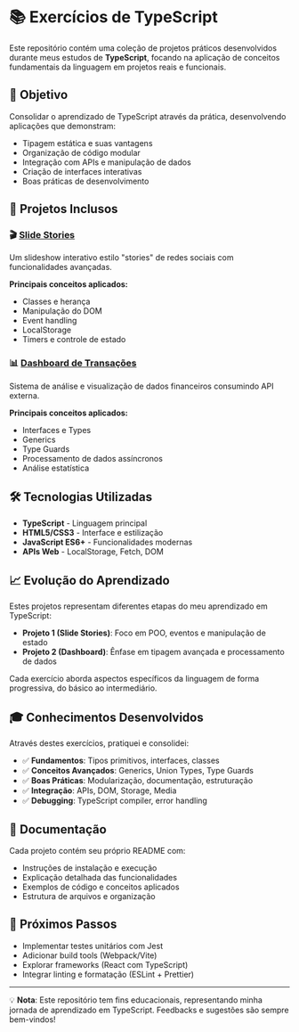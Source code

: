 # 📚 Exercícios de TypeScript

Este repositório contém uma coleção de projetos práticos desenvolvidos durante meus estudos de **TypeScript**, focando na aplicação de conceitos fundamentais da linguagem em projetos reais e funcionais.

## 🎯 Objetivo

Consolidar o aprendizado de TypeScript através da prática, desenvolvendo aplicações que demonstram:

- Tipagem estática e suas vantagens
- Organização de código modular
- Integração com APIs e manipulação de dados
- Criação de interfaces interativas
- Boas práticas de desenvolvimento

## 📂 Projetos Inclusos

### 🎬 [Slide Stories](./Slide-Stories/)

Um slideshow interativo estilo "stories" de redes sociais com funcionalidades avançadas.

**Principais conceitos aplicados:**

- Classes e herança
- Manipulação do DOM
- Event handling
- LocalStorage
- Timers e controle de estado

### 📊 [Dashboard de Transações](./manipulação-ts/)

Sistema de análise e visualização de dados financeiros consumindo API externa.

**Principais conceitos aplicados:**

- Interfaces e Types
- Generics
- Type Guards
- Processamento de dados assíncronos
- Análise estatística

## 🛠️ Tecnologias Utilizadas

- **TypeScript** - Linguagem principal
- **HTML5/CSS3** - Interface e estilização
- **JavaScript ES6+** - Funcionalidades modernas
- **APIs Web** - LocalStorage, Fetch, DOM

## 📈 Evolução do Aprendizado

Estes projetos representam diferentes etapas do meu aprendizado em TypeScript:

- **Projeto 1 (Slide Stories)**: Foco em POO, eventos e manipulação de estado
- **Projeto 2 (Dashboard)**: Ênfase em tipagem avançada e processamento de dados

Cada exercício aborda aspectos específicos da linguagem de forma progressiva, do básico ao intermediário.

## 🎓 Conhecimentos Desenvolvidos

Através destes exercícios, pratiquei e consolidei:

- ✅ **Fundamentos**: Tipos primitivos, interfaces, classes
- ✅ **Conceitos Avançados**: Generics, Union Types, Type Guards
- ✅ **Boas Práticas**: Modularização, documentação, estruturação
- ✅ **Integração**: APIs, DOM, Storage, Media
- ✅ **Debugging**: TypeScript compiler, error handling

## 📖 Documentação

Cada projeto contém seu próprio README com:

- Instruções de instalação e execução
- Explicação detalhada das funcionalidades
- Exemplos de código e conceitos aplicados
- Estrutura de arquivos e organização

## 🔄 Próximos Passos

- Implementar testes unitários com Jest
- Adicionar build tools (Webpack/Vite)
- Explorar frameworks (React com TypeScript)
- Integrar linting e formatação (ESLint + Prettier)

---

💡 **Nota**: Este repositório tem fins educacionais, representando minha jornada de aprendizado em TypeScript. Feedbacks e sugestões são sempre bem-vindos!
